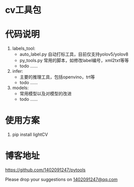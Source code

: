 # cv工具包
## 

# 代码说明

1. labels_tool:
    - auto_label.py 自动打标工具，目前仅支持yolov5/yolov8
    - py_tools.py 常用的脚本，如修改label编号，xml2txt等等
    - todo ......
2. infer:
    - 主要的推理工具，包括openvino，trt等
    - todo ......
3. models:
    - 常用模型以及对模型的改进
    - todo ......

## 

# 使用方案

1. pip install lightCV


 ## 
 
 # 博客地址
https://github.com/1402091247/pytools

Please drop your suggestions on 1402091247@qq.com
